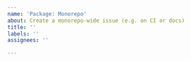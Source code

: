```yaml
---
name: 'Package: Monorepo'
about: Create a monorepo-wide issue (e.g. on CI or docs)
title: ''
labels: ''
assignees: ''

---
```




